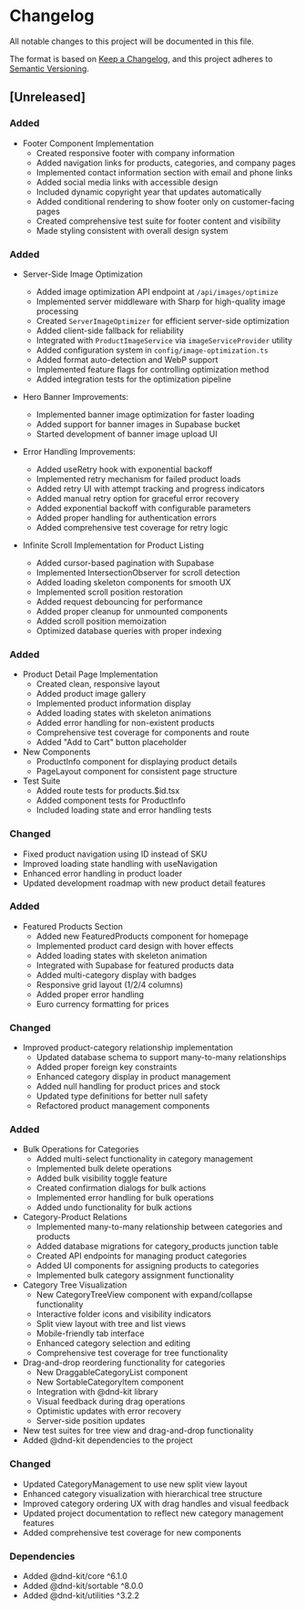 # Changelog

All notable changes to this project will be documented in this file.

The format is based on [Keep a Changelog](https://keepachangelog.com/en/1.0.0/),
and this project adheres to [Semantic Versioning](https://semver.org/spec/v2.0.0.html).

## [Unreleased]

### Added
- Footer Component Implementation
  - Created responsive footer with company information
  - Added navigation links for products, categories, and company pages
  - Implemented contact information section with email and phone links
  - Added social media links with accessible design
  - Included dynamic copyright year that updates automatically
  - Added conditional rendering to show footer only on customer-facing pages
  - Created comprehensive test suite for footer content and visibility
  - Made styling consistent with overall design system

### Added
- Server-Side Image Optimization
    - Added image optimization API endpoint at `/api/images/optimize`
    - Implemented server middleware with Sharp for high-quality image processing
    - Created `ServerImageOptimizer` for efficient server-side optimization
    - Added client-side fallback for reliability
    - Integrated with `ProductImageService` via `imageServiceProvider` utility
    - Added configuration system in `config/image-optimization.ts`
    - Added format auto-detection and WebP support
    - Implemented feature flags for controlling optimization method
    - Added integration tests for the optimization pipeline

- Hero Banner Improvements:
  - Implemented banner image optimization for faster loading
  - Added support for banner images in Supabase bucket
  - Started development of banner image upload UI

- Error Handling Improvements:
  - Added useRetry hook with exponential backoff
  - Implemented retry mechanism for failed product loads
  - Added retry UI with attempt tracking and progress indicators
  - Added manual retry option for graceful error recovery
  - Added exponential backoff with configurable parameters
  - Added proper handling for authentication errors
  - Added comprehensive test coverage for retry logic

- Infinite Scroll Implementation for Product Listing
  - Added cursor-based pagination with Supabase
  - Implemented IntersectionObserver for scroll detection
  - Added loading skeleton components for smooth UX
  - Implemented scroll position restoration
  - Added request debouncing for performance
  - Added proper cleanup for unmounted components
  - Added scroll position memoization
  - Optimized database queries with proper indexing


### Added
- Product Detail Page Implementation
  - Created clean, responsive layout
  - Added product image gallery
  - Implemented product information display
  - Added loading states with skeleton animations
  - Added error handling for non-existent products
  - Comprehensive test coverage for components and route
  - Added "Add to Cart" button placeholder
- New Components
  - ProductInfo component for displaying product details
  - PageLayout component for consistent page structure
- Test Suite
  - Added route tests for products.$id.tsx
  - Added component tests for ProductInfo
  - Included loading state and error handling tests

### Changed
- Fixed product navigation using ID instead of SKU
- Improved loading state handling with useNavigation
- Enhanced error handling in product loader
- Updated development roadmap with new product detail features

### Added
- Featured Products Section
  - Added new FeaturedProducts component for homepage
  - Implemented product card design with hover effects
  - Added loading states with skeleton animation
  - Integrated with Supabase for featured products data
  - Added multi-category display with badges
  - Responsive grid layout (1/2/4 columns)
  - Added proper error handling
  - Euro currency formatting for prices

### Changed
- Improved product-category relationship implementation
  - Updated database schema to support many-to-many relationships
  - Added proper foreign key constraints
  - Enhanced category display in product management
  - Added null handling for product prices and stock
  - Updated type definitions for better null safety
  - Refactored product management components

### Added
- Bulk Operations for Categories
  - Added multi-select functionality in category management
  - Implemented bulk delete operations
  - Added bulk visibility toggle feature
  - Created confirmation dialogs for bulk actions
  - Implemented error handling for bulk operations
  - Added undo functionality for bulk actions
- Category-Product Relations
  - Implemented many-to-many relationship between categories and products
  - Added database migrations for category_products junction table
  - Created API endpoints for managing product categories
  - Added UI components for assigning products to categories
  - Implemented bulk category assignment functionality
- Category Tree Visualization
  - New CategoryTreeView component with expand/collapse functionality
  - Interactive folder icons and visibility indicators
  - Split view layout with tree and list views
  - Mobile-friendly tab interface
  - Enhanced category selection and editing
  - Comprehensive test coverage for tree functionality
- Drag-and-drop reordering functionality for categories
  - New DraggableCategoryList component
  - New SortableCategoryItem component
  - Integration with @dnd-kit library
  - Visual feedback during drag operations
  - Optimistic updates with error recovery
  - Server-side position updates
- New test suites for tree view and drag-and-drop functionality
- Added @dnd-kit dependencies to the project

### Changed
- Updated CategoryManagement to use new split view layout
- Enhanced category visualization with hierarchical tree structure
- Improved category ordering UX with drag handles and visual feedback
- Updated project documentation to reflect new category management features
- Added comprehensive test coverage for new components

### Dependencies
- Added @dnd-kit/core ^6.1.0
- Added @dnd-kit/sortable ^8.0.0
- Added @dnd-kit/utilities ^3.2.2